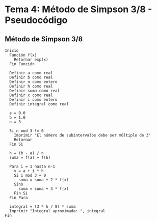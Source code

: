 # Tema 4: Método de Simpson 3/8 - Pseudocódigo
## Método de Simpson 3/8
    Inicio
      Función f(x)
        Retornar exp(x)
      Fin Función
    
      Definir a como real
      Definir b como real
      Definir n como entero
      Definir h como real
      Definir suma como real
      Definir x como real
      Definir i como entero
      Definir integral como real
    
      a = 0.0
      b = 1.0
      n = 3
    
      Si n mod 3 != 0
        Imprimir "El número de subintervalos debe ser múltiplo de 3"
        Retornar
      Fin Si
    
      h = (b - a) / n
      suma = f(a) + f(b)
    
      Para i = 1 hasta n-1
        x = a + i * h
        Si i mod 3 = 0
          suma = suma + 2 * f(x)
        Sino
          suma = suma + 3 * f(x)
        Fin Si
      Fin Para
    
      integral = (3 * h / 8) * suma
      Imprimir "Integral aproximada: ", integral
    Fin
